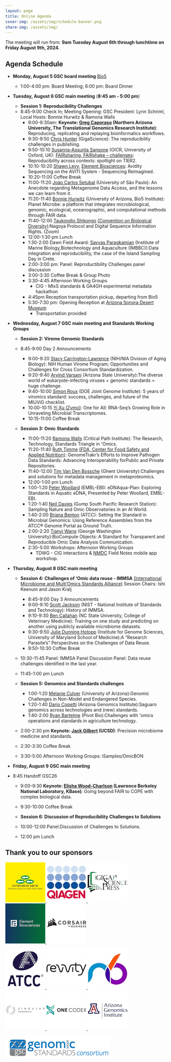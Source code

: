 ```yaml
---
layout: page
title: Online Agenda
cover-img: /assets/img/schedule-banner.png
share-img: /assets/img/
---
```


The meeting will run from: 
     **9am Tuesday August 6th through lunchtime on Friday August 9th, 2024.**

## Agenda Schedule 

* **Monday, August 5 GSC board meeting** [Bio5](https://bio5.org/)
    * 1:00-4:00 pm: Board Meeting; 6:00 pm: Board Dinner

* **Tuesday, August 6 GSC main meeting** (**8:45 am - 5:00 pm**) 
  * **Session 1: Reproducibility Challenges**
  * 8:45-9:00 	Check In; Meeting Opening: GSC President: Lynn Schriml, Local Hosts: Bonnie Hurwitz & Ramona Walls
    * 9:00-9:30am: **Keynote: [Greg Caporaso](https://www.tgen.org/faculty-profiles/j-gregory-caporaso/) (Northern Arizona University, The Translational Genomics Research Institute)**:  Reproducing, replicating and replaying bioinformatics workflows. 
    * 9:30-9:50 [Chris Hunter](https://www.linkedin.com/in/chr1shunter/) (GigaScience): The reproducibility challenges in publishing.
    * 9:50-10:10 [Susanna-Assunta Sansone](https://eng.ox.ac.uk/people/susanna-assunta-sansone/) (OICR, University of Oxford, UK): [FAIRsharing, FAIRshake – challenges](https://docs.google.com/document/d/1VfMTz4EYfKtCG31Swt8jt7FUI-BeyArb/edit): Reproducibility across 
contexts: spotlight on TIER2. 
    * 10:10-10:20 [Shawn Levy](https://www.elementbiosciences.com/about/team/shawn-levy), [Element Biosciences](https://www.elementbiosciences.com): Avidity Sequencing on the AVITI System - Sequencing Reimagined.
    * 10:20-11:00	Coffee Break
    * 11:00-11:20 [João Carlos Setubal](https://www.iq.usp.br/setubal/index-en.html) (University of São Paulo): An Anecdote regarding Metagenome Data Access, and the lessons we can learn from it.
    * 11:20-11:40 [Bonnie Hurwitz](https://profiles.arizona.edu/person/bhurwitz) (University of Arizona, Bio5 Institute): Planet Microbe: a platform that integrates microbiological, genomic, ecological, oceanographic, and computational methods through FAIR data.
    * 11:40-12:00 [Taukondjo Shikongo](https://enb.iisd.org/10-years-nagoya-protocol-successes-challenges-looking-forward) [(Convention on Biological Diversity)](https://www.cbd.int):Nagoya Protocol and Digital Sequence Information Rights. (Zoom)
    * 12:00-1:30 pm 	Lunch
    * 1:30-2:00 Dawn Field Award: [Savvas Paragkamian](https://imbbc.hcmr.gr/user/s-paragkamian/) (Institute of Marine Biology,Biotechnology and Aquaculture (IMBBC)):Data integration and reproducibility, the case of the Island Sampling Day in Crete.
    * 2:00-3:00 pm: Panel: Reproductibility Challenges panel discussion
    * 3:00-3:30	Coffee Break & Group Photo
    * 3:30-4:45	Afternoon Working Groups  
       * CIG - MIxS standards & GA4GH experimental metadata hackathon
    * 4:45pm	  Reception transportation pickup, departing from Bio5 
    * 5:30-7:30 pm: Opening Reception at [Arizona Sonora Desert Museum](https://desertmuseum.org/)
       * Transportation provided
         
* **Wednesday, August 7 GSC main meeting and Standards Working Groups** 
  * **Session 2: Virome Genomic Standards**
  * 8:45-9:00 	Day 2 Announcements
    * 9:00-9:20 [Stacy Carrington-Lawrence](https://www.nia.nih.gov/about/staff/carrington-lawrence-stacy) (NIH/NIA Division of Aging Biology): NIH Human Virome Program; Opportunities and Challenges for Cross Consortium Standardization.
    * 9:20-9:40 [Arvind Varsani](https://search.asu.edu/profile/3050059) (Arizona State University):The diverse world of eukaryote-infecting viruses + genomic standards = huge challenge.
    * 9:40-10:00 [Simon Roux](https://jgi.doe.gov/our-science/scientists-jgi/simon-roux/) (DOE Joint Genome Institute): 5 years of viromics standard: success, challenges, and future of the MIUViG checklist.
    * 10:00-10:15 [Yi Xu ](https://www.linkedin.com/in/clareyixu0203/) [(Zymo)](https://www.zymoresearch.com): One for All: RNA-Seq’s Growing Role in Unraveling Microbial 
Transcriptomes.
    * 10:15-11:00	Coffee Break 

  * **Session 3: Omic Standards**
    * 11:00-11:20 [Ramona Walls](https://www.linkedin.com/in/ramona-walls-41aa7599/) (Critical Path Institute): The Research, Technology, Standards Triangle in 'Omics.
    * 11:20-11:40 [Ruth Timme](https://www.linkedin.com/in/ruth-e-timme-2615248/) [(FDA, Center for Food Safety and Applied Nutrition)](https://www.fda.gov/about-fda/fda-organization/center-food-safety-and-applied-nutrition-cfsan): GenomeTrakr’s Efforts to Improve ​Pathogen Data Standards: ​Advancing Interoperability for ​Public and Private Repositories.
    * 11:40-12:00 [Tim Van Den Bossche](https://www.linkedin.com/in/vandenbosschetim) (Ghent University):Challenges and solutions for metadata management in metaproteomics.
    * 12:00-1:00 pm	Lunch
    * 1:00-1:20 [Peter Woollard](https://www.embl.org/people/person/peter-woollard/) (EMBL-EBI): eDNAqua-Plan: Exploring Standards in Aquatic eDNA, Presented by Peter Woollard, EMBL-EBI.
    * 1:20-1:40 [Neil Davies](https://www.moorea.berkeley.edu/people/Neil-Davies) (Gump South Pacific Research Station): Sampling Nature and Omic Observatories in an AI World.
    * 1:40-2:00 [Briana Benton](https://www.atcc.org/blogs/2024/taxonomic-classification-can-sometimes-be-a-strain) (ATCC): Setting the Standard in Microbial Genomics: Using Reference Assemblies from the ATCC® Genome Portal as Ground Truth.
    * 2:00-2:20	[Tianyi Wang](https://www.linkedin.com/in/tianyi-wang-3432429a/) (George Washington University):BioCompute Objects: A Standard for Transparent and Reproducible Omic Data Analysis Communication.
    * 2:30-5:00 Workshops: Afternoon Working Groups
       * TDWG - CIG interactions & [NMDC](https://microbiomedata.org/) Field Notes mobile app workshop.
      
* **Thursday, August 8 GSC main meeting**
  * **Session 4: Challenges of ‘Omic data reuse - IMMSA** [(International Microbiome and Multi’Omics Standards Alliance)](https://www.microbialstandards.org/home) Session Chairs: Ishi Keenum and Jason Kralj
    * 8:45-9:00 	Day 3 Announcements
    * 9:00-9:10 [Scott Jackson](https://www.nist.gov/people/scott-jackson) (NIST - National Institute of Standards and Technology): History of IMMSA.
    * 9:10-9:30 [Ben Callahan](https://cvm.ncsu.edu/people/bcallah/) (NC State University, College of Veterinary Medicine): Training on one study and predicting on another using publicly available microbiome datasets.
    * 9:30-9:50 [Julie Dunning Hotopp](https://www.medschool.umaryland.edu/profiles/dunning-hotopp-julie-c/) (Institute for Genome Sciences, University of Maryland School of Medicine):A “Research Parasite’s” Perspectives on the Challenges of Data Reuse.
    * 9:50-10:30	Coffee Break
  * 10:30-11:45	Panel: IMMSA Panel Discussion Panel: Data reuse challenges identified in the last year.
  * 11:45-1:00 pm	Lunch
    
  * **Session 5: Genomics and Standards challenges**
    * 1:00-1:20 [Melanie Culver](https://nature.arizona.edu/melanie-culver) (University of Arizona):Genomic Challenges in Non-Model and Endangered Species.
    * 1:20-1:40 [Dario Copetti](https://www.linkedin.com/in/dario-copetti-65ba528/) (Arizona Genomics Institute):Saguaro genomics across technologies and (new) standards.
    * 1:40-2:00 [Ryan Bartelme](https://www.linkedin.com/in/ryan-bartelme/) (Pivot Bio):Challenges with 'omics operations and standards in agriculture technology.
  * 2:00-2:30 pm **Keynote: [Jack Gilbert](https://gilbertlab.ucsd.edu/) (UCSD)**: Precision microbiome medicine and standards.
  * 2:30-3:30	Coffee Break
  * 3:30-5:00 Afternoon Working Groups: iSamples/OmicBON
   
 
* **Friday, August 9 GSC main meeting**
* 8:45 		Handoff GSC26
  * 9:00-9:30 **Keynote: [Elisha Wood-Charlson](https://www.kbase.us/team/) (Lawrence Berkeley National Laboratory, KBase)**: Going beyond FAIR to COPE with complex biological data.
  * 9:30-10:00	Coffee Break
    
  * **Session 6: Discussion of Reproducibility Challenges to Solutions**
  * 10:00-12:00	Panel:Discussion of Challenges to Solutions.
  * 12:00 pm Lunch

## Thank you to our sponsors

[ ![ZymoPlatinum](./images/ZymoResearch-yellow-125.jpg) ](https://zymoresearch.eu/) [ ![QiagenGold](./images/qiagen-logo-125.jpg) ](https://www.qiagen.com/) [ ![GigaSciencePressGold](./images/GSPress-125.jpg) ](https://www.gigasciencepress.org/) [ ![ElementBiosciencesGold](./images/ElementBiosciences-logo-125.png) ](https://www.elementbiosciences.com/) [ ![SilverSponsorsOriginCorsair](./images/corsair-125.jpg) ](https://www.corsair.com/)

[ ![SilverSponsorsATCC](./images/ATCC_logo_v125.jpg) ](https://www.atcc.org/) [ ![SilverSponsorsRevvityHealth](./images/revvity_logo-125.jpg) ](https://www.revvity.com/gb-en) [ ![n6tecBronze](./images/n6tec-125.jpg) ](https://www.n6tec.com/) [ ![SingularBronze](./images/SingularGenomics-125.jpg) ](https://singulargenomics.com/) [ ![OneCodexBronze](./images/one_codex-125.jpg) ](https://www.onecodex.com/) [ ![AZGenInstBronze](./images/AZGenInst-125.jpg) ](http://www.genome.arizona.edu/)


<!-- <iframe src="https://calendar.google.com/calendar/embed?height=600&wkst=2&bgcolor=%23ffffff&ctz=Asia%2FBangkok&mode=WEEK&src=OTkwMGE0M2ZlMzJjNWE3YWU2OTVhOTdkOTRhOWQ0ZDA0Y2FlMWU5M2M5MjVlNDNmYWNlYTVmZGY1YTRhOTAzNEBncm91cC5jYWxlbmRhci5nb29nbGUuY29t&src=Z2Vuc2MtYm9hcmRAZ29vZ2xlZ3JvdXBzLmNvbQ&color=%237CB342&color=%237CB342" style="border:solid 1px #777" width="900" height="600" frameborder="0" scrolling="no"></iframe>
-->




[ ![GenSC](../assets/img/gsc_logo_sml.png) ](https://www.gensc.org/)

